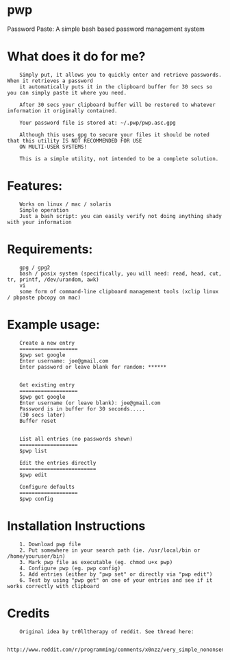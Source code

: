 pwp
===

Password Paste: A simple bash based password management system

What does it do for me?
=======================
		

		Simply put, it allows you to quickly enter and retrieve passwords. When it retrieves a password 
		it automatically puts it in the clipboard buffer for 30 secs so you can simply paste it where you need. 

		After 30 secs your clipboard buffer will be restored to whatever information it originally contained. 

		Your password file is stored at: ~/.pwp/pwp.asc.gpg

		Although this uses gpg to secure your files it should be noted that this utility IS NOT RECOMMENDED FOR USE
		ON MULTI-USER SYSTEMS!

		This is a simple utility, not intended to be a complete solution.  

Features:
==========
		Works on linux / mac / solaris
		Simple operation
		Just a bash script: you can easily verify not doing anything shady with your information 
		

Requirements: 
=============
		gpg / gpg2
		bash / posix system (specifically, you will need: read, head, cut, tr, printf, /dev/urandom, awk)
		vi
		some form of command-line clipboard management tools (xclip linux / pbpaste pbcopy on mac) 
Example usage:
==============
		

		Create a new entry
		===================
		$pwp set google
		Enter username: joe@gmail.com
		Enter password or leave blank for random: ******

	
		Get existing entry
		===================
		$pwp get google
		Enter username (or leave blank): joe@gmail.com
		Password is in buffer for 30 seconds.....
		(30 secs later)
		Buffer reset


		List all entries (no passwords shown)
		===================
		$pwp list

		Edit the entries directly
		=========================
		$pwp edit

		Configure defaults
		===================
		$pwp config

Installation Instructions
=========================
		
		1. Download pwp file
		2. Put somewhere in your search path (ie. /usr/local/bin or /home/youruser/bin)
		3. Mark pwp file as executable (eg. chmod u+x pwp)
		4. Configure pwp (eg. pwp config)
		5. Add entries (either by "pwp set" or directly via "pwp edit")
		6. Test by using "pwp get" on one of your entries and see if it works correctly with clipboard

Credits
========

		Original idea by tr0lltherapy of reddit. See thread here: 

		http://www.reddit.com/r/programming/comments/x0nzz/very_simple_nononsense_password_manager_that_uses/c5i7ekn


